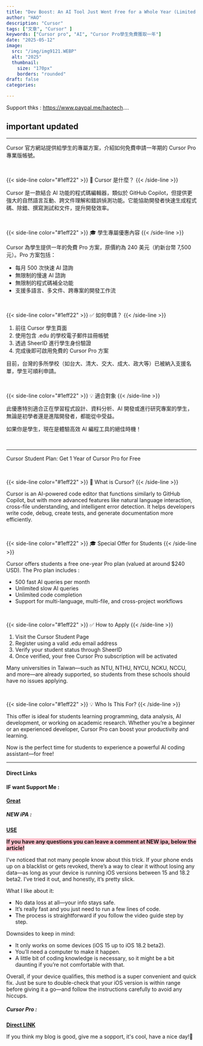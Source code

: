 ```yaml
---
title: "Dev Boost: An AI Tool Just Went Free for a Whole Year (Limited Offer)"
author: "HAO"
description: "Cursor"
tags: ["文章", "Cursor" ]
keywords: ["Cursor pro", "AI", "Cursor Pro學生免費獲取一年"]
date: "2025-05-12"
image:
  src: "/img/img9121.WEBP"
  alt: "2025"
  thumbnail:
    size: "170px"
    borders: "rounded"
draft: false
categories:

---
```


Support thks : https://www.paypal.me/haotech....
<!--more-->

## **important updated**

---

Cursor 官方網站提供給學生的專屬方案，介紹如何免費申請一年期的 Cursor Pro 專業版帳號。

<br>

{{< side-line color="#1eff22" >}}
🧠 Cursor 是什麼？
{{< /side-line >}}

Cursor 是一款結合 AI 功能的程式碼編輯器，類似於 GitHub Copilot，但提供更強大的自然語言互動、跨文件理解和錯誤偵測功能。它能協助開發者快速生成程式碼、除錯、撰寫測試和文件，提升開發效率。

<br>

{{< side-line color="#1eff22" >}}
🎓 學生專屬優惠內容
{{< /side-line >}}

Cursor 為學生提供一年的免費 Pro 方案，原價約為 240 美元（約新台幣 7,500 元）。Pro 方案包括： 
* 每月 500 次快速 AI 諮詢
* 無限制的慢速 AI 諮詢
* 無限制的程式碼補全功能
* 支援多語言、多文件、跨專案的開發工作流

<br>

{{< side-line color="#1eff22" >}}
✅ 如何申請？
{{< /side-line >}}

1. 前往 Cursor 學生頁面
2. 使用包含 .edu 的學校電子郵件註冊帳號
3. 透過 SheerID 進行學生身份驗證
4. 完成後即可啟用免費的 Cursor Pro 方案

目前，台灣的多所學校（如台大、清大、交大、成大、政大等）已被納入支援名單，學生可順利申請。

<br>

{{< side-line color="#1eff22" >}}
💡 適合對象
{{< /side-line >}}

此優惠特別適合正在學習程式設計、資料分析、AI 開發或進行研究專案的學生，無論是初學者還是進階開發者，都能從中受益。

如果你是學生，現在是體驗高效 AI 編程工具的絕佳時機！

<br>

---

Cursor Student Plan: Get 1 Year of Cursor Pro for Free

<br>

{{< side-line color="#1eff22" >}}
🧠 What is Cursor?
{{< /side-line >}}

Cursor is an AI-powered code editor that functions similarly to GitHub Copilot, but with more advanced features like natural language interaction, cross-file understanding, and intelligent error detection. It helps developers write code, debug, create tests, and generate documentation more efficiently.

<br>

{{< side-line color="#1eff22" >}}
🎓 Special Offer for Students
{{< /side-line >}}

Cursor offers students a free one-year Pro plan (valued at around $240 USD). The Pro plan includes : 
* 500 fast AI queries per month
* Unlimited slow AI queries
* Unlimited code completion
* Support for multi-language, multi-file, and cross-project workflows

<br>

{{< side-line color="#1eff22" >}}
✅ How to Apply
{{< /side-line >}}

1. Visit the Cursor Student Page
2. Register using a valid .edu email address
3. Verify your student status through SheerID
4. Once verified, your free Cursor Pro subscription will be activated

Many universities in Taiwan—such as NTU, NTHU, NYCU, NCKU, NCCU, and more—are already supported, so students from these schools should have no issues applying.

<br>

{{< side-line color="#1eff22" >}}
💡 Who Is This For?
{{< /side-line >}}

This offer is ideal for students learning programming, data analysis, AI development, or working on academic research. Whether you’re a beginner or an experienced developer, Cursor Pro can boost your productivity and learning.

Now is the perfect time for students to experience a powerful AI coding assistant—for free!

---

#### **Direct Links**

#### **<and font style="background: "> IF want Support Me :</font>** 
**[Great](https://www.paypal.me/haotech)**

##### **<and font style="background: "> NEW iPA : </font>** 
**[USE](https://www.patreon.com/hao8?utm_medium=unknown&utm_source=join_link&utm_campaign=creatorshare_creator&utm_content=copyLink)**

**<and font style="background:pink"> If you have any questions you can leave a comment at NEW ipa, below the article!</font>**

I’ve noticed that not many people know about this trick. If your phone ends up on a blacklist or gets revoked, there’s a way to clear it without losing any data—as long as your device is running iOS versions between 15 and 18.2 beta2. I’ve tried it out, and honestly, it’s pretty slick.

What I like about it:

- No data loss at all—your info stays safe.
- It’s really fast and you just need to run a few lines of code.
- The process is straightforward if you follow the video guide step by step.

Downsides to keep in mind:

- It only works on some devices (iOS 15 up to iOS 18.2 beta2).
- You’ll need a computer to make it happen.
- A little bit of coding knowledge is necessary, so it might be a bit daunting if you’re not comfortable with that.

Overall, if your device qualifies, this method is a super convenient and quick fix. Just be sure to double-check that your iOS version is within range before giving it a go—and follow the instructions carefully to avoid any hiccups.

##### **<font style="background: "> Cursor Pro :</font>** 
**[ Direct LINK ](https://www.cursor.com/cn/students)**

If you think my blog is good, give me a sopport, it's cool, have a nice day!🤗